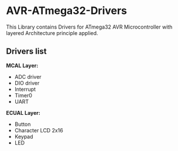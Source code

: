 # AVR-ATmega32-Drivers
This Library contains Drivers for ATmega32 AVR Microcontroller with layered Architecture principle applied.  
## Drivers list  
**MCAL Layer:**  
  * ADC driver  
  * DIO driver  
  * Interrupt  
  * Timer0  
  * UART  
  
**ECUAL Layer:**
  * Button  
  * Character LCD 2x16  
  * Keypad  
  * LED  
